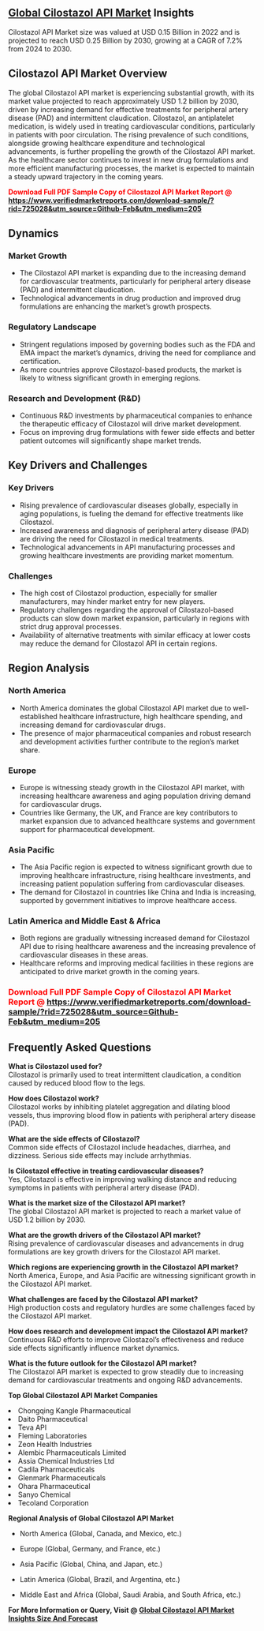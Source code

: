 <h2><a href="https://www.verifiedmarketreports.com/download-sample/?rid=725028&amp;utm_source=Github&amp;utm_medium=205" target="_blank">Global Cilostazol API Market</a> Insights</h2><p>Cilostazol API Market size was valued at USD 0.15 Billion in 2022 and is projected to reach USD 0.25 Billion by 2030, growing at a CAGR of 7.2% from 2024 to 2030.</p><p> <h2>Cilostazol API Market Overview</h2> <p>The global Cilostazol API market is experiencing substantial growth, with its market value projected to reach approximately USD 1.2 billion by 2030, driven by increasing demand for effective treatments for peripheral artery disease (PAD) and intermittent claudication. Cilostazol, an antiplatelet medication, is widely used in treating cardiovascular conditions, particularly in patients with poor circulation. The rising prevalence of such conditions, alongside growing healthcare expenditure and technological advancements, is further propelling the growth of the Cilostazol API market. As the healthcare sector continues to invest in new drug formulations and more efficient manufacturing processes, the market is expected to maintain a steady upward trajectory in the coming years.</p> <p><b><p><span class=""><span style="color: #ff0000;"><strong>Download Full PDF Sample Copy of Cilostazol API Market Report</strong> @ </span><a href="https://www.verifiedmarketreports.com/download-sample/?rid=725028&amp;utm_source=Github-Feb&amp;utm_medium=205" target="_blank">https://www.verifiedmarketreports.com/download-sample/?rid=725028&amp;utm_source=Github-Feb&amp;utm_medium=205</a></span></p></b></p> <h2>Dynamics</h2> <h3>Market Growth</h3> <ul> <li>The Cilostazol API market is expanding due to the increasing demand for cardiovascular treatments, particularly for peripheral artery disease (PAD) and intermittent claudication.</li> <li>Technological advancements in drug production and improved drug formulations are enhancing the market’s growth prospects.</li> </ul> <h3>Regulatory Landscape</h3> <ul> <li>Stringent regulations imposed by governing bodies such as the FDA and EMA impact the market’s dynamics, driving the need for compliance and certification.</li> <li>As more countries approve Cilostazol-based products, the market is likely to witness significant growth in emerging regions.</li> </ul> <h3>Research and Development (R&D)</h3> <ul> <li>Continuous R&D investments by pharmaceutical companies to enhance the therapeutic efficacy of Cilostazol will drive market development.</li> <li>Focus on improving drug formulations with fewer side effects and better patient outcomes will significantly shape market trends.</li> </ul> <h2>Key Drivers and Challenges</h2> <h3>Key Drivers</h3> <ul> <li>Rising prevalence of cardiovascular diseases globally, especially in aging populations, is fueling the demand for effective treatments like Cilostazol.</li> <li>Increased awareness and diagnosis of peripheral artery disease (PAD) are driving the need for Cilostazol in medical treatments.</li> <li>Technological advancements in API manufacturing processes and growing healthcare investments are providing market momentum.</li> </ul> <h3>Challenges</h3> <ul> <li>The high cost of Cilostazol production, especially for smaller manufacturers, may hinder market entry for new players.</li> <li>Regulatory challenges regarding the approval of Cilostazol-based products can slow down market expansion, particularly in regions with strict drug approval processes.</li> <li>Availability of alternative treatments with similar efficacy at lower costs may reduce the demand for Cilostazol API in certain regions.</li> </ul> <h2>Region Analysis</h2> <h3>North America</h3> <ul> <li>North America dominates the global Cilostazol API market due to well-established healthcare infrastructure, high healthcare spending, and increasing demand for cardiovascular drugs.</li> <li>The presence of major pharmaceutical companies and robust research and development activities further contribute to the region’s market share.</li> </ul> <h3>Europe</h3> <ul> <li>Europe is witnessing steady growth in the Cilostazol API market, with increasing healthcare awareness and aging population driving demand for cardiovascular drugs.</li> <li>Countries like Germany, the UK, and France are key contributors to market expansion due to advanced healthcare systems and government support for pharmaceutical development.</li> </ul> <h3>Asia Pacific</h3> <ul> <li>The Asia Pacific region is expected to witness significant growth due to improving healthcare infrastructure, rising healthcare investments, and increasing patient population suffering from cardiovascular diseases.</li> <li>The demand for Cilostazol in countries like China and India is increasing, supported by government initiatives to improve healthcare access.</li> </ul> <h3>Latin America and Middle East & Africa</h3> <ul> <li>Both regions are gradually witnessing increased demand for Cilostazol API due to rising healthcare awareness and the increasing prevalence of cardiovascular diseases in these areas.</li> <li>Healthcare reforms and improving medical facilities in these regions are anticipated to drive market growth in the coming years.</li> </ul> <h3><p><span class=""><span style="color: #ff0000;"><strong>Download Full PDF Sample Copy of Cilostazol API Market Report</strong> @ </span><a href="https://www.verifiedmarketreports.com/download-sample/?rid=725028&amp;utm_source=Github-Feb&amp;utm_medium=205" target="_blank">https://www.verifiedmarketreports.com/download-sample/?rid=725028&amp;utm_source=Github-Feb&amp;utm_medium=205</a></span></p></h3> <h2>Frequently Asked Questions</h2> <p><b>What is Cilostazol used for?</b><br>Cilostazol is primarily used to treat intermittent claudication, a condition caused by reduced blood flow to the legs.</p> <p><b>How does Cilostazol work?</b><br>Cilostazol works by inhibiting platelet aggregation and dilating blood vessels, thus improving blood flow in patients with peripheral artery disease (PAD).</p> <p><b>What are the side effects of Cilostazol?</b><br>Common side effects of Cilostazol include headaches, diarrhea, and dizziness. Serious side effects may include arrhythmias.</p> <p><b>Is Cilostazol effective in treating cardiovascular diseases?</b><br>Yes, Cilostazol is effective in improving walking distance and reducing symptoms in patients with peripheral artery disease (PAD).</p> <p><b>What is the market size of the Cilostazol API market?</b><br>The global Cilostazol API market is projected to reach a market value of USD 1.2 billion by 2030.</p> <p><b>What are the growth drivers of the Cilostazol API market?</b><br>Rising prevalence of cardiovascular diseases and advancements in drug formulations are key growth drivers for the Cilostazol API market.</p> <p><b>Which regions are experiencing growth in the Cilostazol API market?</b><br>North America, Europe, and Asia Pacific are witnessing significant growth in the Cilostazol API market.</p> <p><b>What challenges are faced by the Cilostazol API market?</b><br>High production costs and regulatory hurdles are some challenges faced by the Cilostazol API market.</p> <p><b>How does research and development impact the Cilostazol API market?</b><br>Continuous R&D efforts to improve Cilostazol’s effectiveness and reduce side effects significantly influence market dynamics.</p> <p><b>What is the future outlook for the Cilostazol API market?</b><br>The Cilostazol API market is expected to grow steadily due to increasing demand for cardiovascular treatments and ongoing R&D advancements.</p> </p><p><strong>Top Global Cilostazol API Market Companies</strong></p><div data-test-id=""><p><li>Chongqing Kangle Pharmaceutical</li><li> Daito Pharmaceutical</li><li> Teva API</li><li> Fleming Laboratories</li><li> Zeon Health Industries</li><li> Alembic Pharmaceuticals Limited</li><li> Assia Chemical Industries Ltd</li><li> Cadila Pharmaceuticals</li><li> Glenmark Pharmaceuticals</li><li> Ohara Pharmaceutical</li><li> Sanyo Chemical</li><li> Tecoland Corporation</li></p><div><strong>Regional Analysis of&nbsp;Global Cilostazol API Market</strong></div><ul><li dir="ltr"><p dir="ltr">North America&nbsp;(Global, Canada, and Mexico, etc.)</p></li><li dir="ltr"><p dir="ltr">Europe (Global, Germany, and France, etc.)</p></li><li dir="ltr"><p dir="ltr">Asia Pacific&nbsp;(Global, China, and Japan, etc.)</p></li><li dir="ltr"><p dir="ltr">Latin America&nbsp;(Global, Brazil, and Argentina, etc.)</p></li><li dir="ltr">Middle East and Africa&nbsp;(Global, Saudi Arabia, and South Africa, etc.)</li></ul><p><strong>For More Information or Query, Visit @&nbsp;</strong><strong><a href="https://www.verifiedmarketreports.com/product/cilostazol-api-market/?utm_source=Github&amp;utm_medium=205" target="_blank">Global Cilostazol API Market Insights Size And Forecast</a></strong></p></div>
